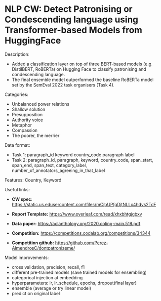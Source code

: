 # NLP CW: Detect Patronising or Condescending language using Transformer-based Models from HuggingFace
Description:
- Added a classification layer on top of three BERT-based models (e.g. DistilBERT, RoBERTa) on Hugging Face to classify patronising and condescending language.
- The final ensemble model outperformed the baseline RoBERTa model set by the SemEval 2022 task organisers (Task 4).

Categories:
- Unbalanced power relations
- Shallow solution
- Presupposition
- Authority voice
- Metaphor
- Compassion
- The poorer, the merrier

Data format:
- Task 1: paragraph_id keyword country_code paragraph label
- Task 2: paragraph_id, paragraph, keyword, country_code, span_start, span_end, span_text, category_label, number_of_annotators_agreeing_in_that_label

Features: Country, Keyword

Useful links:
- **CW spec:** https://static.us.edusercontent.com/files/mCjbUPfgDjtNLLx4hdvs2TcF

- **Report Template:** https://www.overleaf.com/read/xhxbhtgjgbxv

- **Data paper:** https://aclanthology.org/2020.coling-main.518.pdf

- **Competition:** https://competitions.codalab.org/competitions/34344

- **Competition github:** https://github.com/Perez-AlmendrosC/dontpatronizeme/


Model improvements:
- cross validation, precision, recall, f1
- different pre-trained models (save trained models for ensembling)
- categorical injection at embedding
- hyperparameters: lr, lr_schedule, epochs, dropout(final layer)
- ensemble (average or try linear model)
- predict on original label
